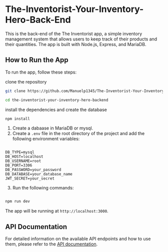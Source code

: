 # The-Inventorist-Your-Inventory-Hero-Back-End

This is the back-end of the The Inventorist app, a simple inventory management system that allows users to keep track of their products and their quantities. The app is built with Node.js, Express, and MariaDB.

## How to Run the App

To run the app, follow these steps:

clone the repository

```bash
git clone https://github.com/Manuelp1345/The-Inventorist-Your-Inventory-Hero-BackEnd.git
```

```bash
cd the-inventorist-your-inventory-hero-backend
```

install the dependencies and create the database

```bash
npm install
```

1. Create a dabaase in MariaDB or mysql.
2. Create a `.env` file in the root directory of the project and add the following environment variables:

```

DB_TYPE=mysql
DB_HOST=localhost
DB_USERNAME=root
DB_PORT=3306
DB_PASSWORD=your_password
DB_DATABASE=your_database_name
JWT_SECRET=your_secret

```

3. Run the following commands:

```bash

npm run dev
```

The app will be running at `http://localhost:3000`.

## API Documentation

For detailed information on the available API endpoints and how to use them, please refer to the [API documentation](/E:/Programacion/the-inventorist-your-inventory-hero-backend/API.md).
